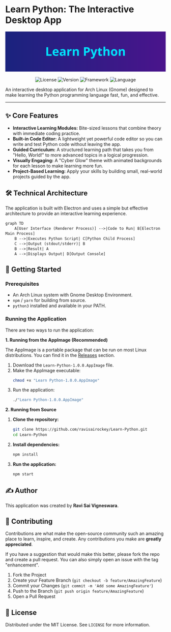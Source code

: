 # Learn Python: The Interactive Desktop App

![Learn Python Banner](./assets/banner.svg)

<p align="center">
  <img src="https://img.shields.io/badge/license-MIT-blue.svg" alt="License">
  <img src="https://img.shields.io/badge/version-1.0.0-brightgreen.svg" alt="Version">
  <img src="https://img.shields.io/badge/framework-Electron-47848f.svg" alt="Framework">
  <img src="https://img.shields.io/badge/language-Python-3776ab.svg" alt="Language">
</p>

An interactive desktop application for Arch Linux (Gnome) designed to make learning the Python programming language fast, fun, and effective.

---

## ✨ Core Features

*   **Interactive Learning Modules:** Bite-sized lessons that combine theory with immediate coding practice.
*   **Built-in Code Editor:** A lightweight yet powerful code editor so you can write and test Python code without leaving the app.
*   **Guided Curriculum:** A structured learning path that takes you from "Hello, World!" to more advanced topics in a logical progression.
*   **Visually Engaging:** A "Cyber Glow" theme with animated backgrounds for each lesson to make learning more fun.
*   **Project-Based Learning:** Apply your skills by building small, real-world projects guided by the app.

## 🛠️ Technical Architecture

The application is built with Electron and uses a simple but effective architecture to provide an interactive learning experience.

```mermaid
graph TD
    A[User Interface (Renderer Process)] -->|Code to Run| B[Electron Main Process]
    B -->|Executes Python Script| C[Python Child Process]
    C -->|Output (stdout/stderr)| B
    B -->|Result| A
    A -->|Displays Output| D[Output Console]
```

## 🚀 Getting Started

### Prerequisites

*   An Arch Linux system with Gnome Desktop Environment.
*   `npm` / `yarn` for building from source.
*   `python3` installed and available in your PATH.

### Running the Application

There are two ways to run the application:

**1. Running from the AppImage (Recommended)**

The AppImage is a portable package that can be run on most Linux distributions. You can find it in the [Releases](https://github.com/ravisairockey/Learn-Python/releases) section.

1.  Download the `Learn-Python-1.0.0.AppImage` file.
2.  Make the AppImage executable:
    ```bash
    chmod +x "Learn Python-1.0.0.AppImage"
    ```
3.  Run the application:
    ```bash
    ./"Learn Python-1.0.0.AppImage"
    ```

**2. Running from Source**

1.  **Clone the repository:**
    ```bash
    git clone https://github.com/ravisairockey/Learn-Python.git
    cd Learn-Python
    ```

2.  **Install dependencies:**
    ```bash
    npm install
    ```

3.  **Run the application:**
    ```bash
    npm start
    ```

## ✍️ Author

This application was created by **Ravi Sai Vigneswara**.

## 🤝 Contributing

Contributions are what make the open-source community such an amazing place to learn, inspire, and create. Any contributions you make are **greatly appreciated**.

If you have a suggestion that would make this better, please fork the repo and create a pull request. You can also simply open an issue with the tag "enhancement".

1.  Fork the Project
2.  Create your Feature Branch (`git checkout -b feature/AmazingFeature`)
3.  Commit your Changes (`git commit -m 'Add some AmazingFeature'`)
4.  Push to the Branch (`git push origin feature/AmazingFeature`)
5.  Open a Pull Request

## 📄 License

Distributed under the MIT License. See `LICENSE` for more information.
